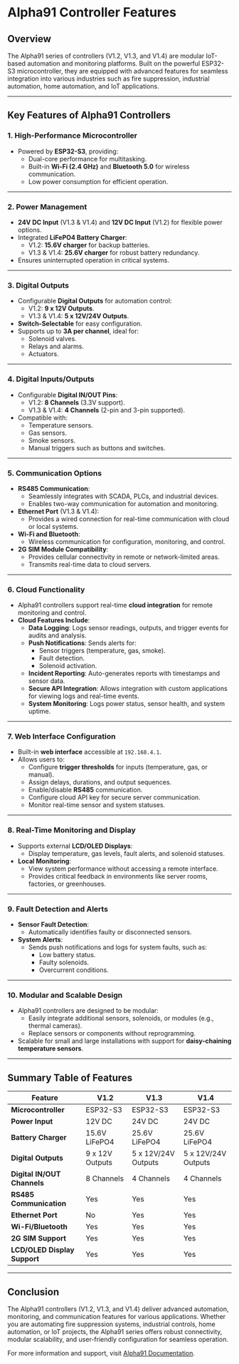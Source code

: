 # **Alpha91 Controller Features**

## **Overview**
The Alpha91 series of controllers (V1.2, V1.3, and V1.4) are modular IoT-based automation and monitoring platforms. Built on the powerful ESP32-S3 microcontroller, they are equipped with advanced features for seamless integration into various industries such as fire suppression, industrial automation, home automation, and IoT applications. 

---

## **Key Features of Alpha91 Controllers**

### **1. High-Performance Microcontroller**
- Powered by **ESP32-S3**, providing:
   - Dual-core performance for multitasking.
   - Built-in **Wi-Fi (2.4 GHz)** and **Bluetooth 5.0** for wireless communication.
   - Low power consumption for efficient operation.

---

### **2. Power Management**
- **24V DC Input** (V1.3 & V1.4) and **12V DC Input** (V1.2) for flexible power options.
- Integrated **LiFePO4 Battery Charger**:
   - V1.2: **15.6V charger** for backup batteries.
   - V1.3 & V1.4: **25.6V charger** for robust battery redundancy.
- Ensures uninterrupted operation in critical systems.

---

### **3. Digital Outputs**
- Configurable **Digital Outputs** for automation control:
   - V1.2: **9 x 12V Outputs**.
   - V1.3 & V1.4: **5 x 12V/24V Outputs**.
- **Switch-Selectable** for easy configuration.
- Supports up to **3A per channel**, ideal for:
   - Solenoid valves.
   - Relays and alarms.
   - Actuators.

---

### **4. Digital Inputs/Outputs**
- Configurable **Digital IN/OUT Pins**:
   - V1.2: **8 Channels** (3.3V support).
   - V1.3 & V1.4: **4 Channels** (2-pin and 3-pin supported).
- Compatible with:
   - Temperature sensors.
   - Gas sensors.
   - Smoke sensors.
   - Manual triggers such as buttons and switches.

---

### **5. Communication Options**
- **RS485 Communication**:
   - Seamlessly integrates with SCADA, PLCs, and industrial devices.
   - Enables two-way communication for automation and monitoring.
- **Ethernet Port** (V1.3 & V1.4):
   - Provides a wired connection for real-time communication with cloud or local systems.
- **Wi-Fi and Bluetooth**:
   - Wireless communication for configuration, monitoring, and control.
- **2G SIM Module Compatibility**:
   - Provides cellular connectivity in remote or network-limited areas.
   - Transmits real-time data to cloud servers.

---

### **6. Cloud Functionality**
- Alpha91 controllers support real-time **cloud integration** for remote monitoring and control.
- **Cloud Features Include**:
   - **Data Logging**: Logs sensor readings, outputs, and trigger events for audits and analysis.
   - **Push Notifications**: Sends alerts for:
      - Sensor triggers (temperature, gas, smoke).
      - Fault detection.
      - Solenoid activation.
   - **Incident Reporting**: Auto-generates reports with timestamps and sensor data.
   - **Secure API Integration**: Allows integration with custom applications for viewing logs and real-time events.
   - **System Monitoring**: Logs power status, sensor health, and system uptime.

---

### **7. Web Interface Configuration**
- Built-in **web interface** accessible at `192.168.4.1`.
- Allows users to:
   - Configure **trigger thresholds** for inputs (temperature, gas, or manual).
   - Assign delays, durations, and output sequences.
   - Enable/disable **RS485** communication.
   - Configure cloud API key for secure server communication.
   - Monitor real-time sensor and system statuses.

---

### **8. Real-Time Monitoring and Display**
- Supports external **LCD/OLED Displays**:
   - Display temperature, gas levels, fault alerts, and solenoid statuses.
- **Local Monitoring**:
   - View system performance without accessing a remote interface.
   - Provides critical feedback in environments like server rooms, factories, or greenhouses.

---

### **9. Fault Detection and Alerts**
- **Sensor Fault Detection**:
   - Automatically identifies faulty or disconnected sensors.
- **System Alerts**:
   - Sends push notifications and logs for system faults, such as:
      - Low battery status.
      - Faulty solenoids.
      - Overcurrent conditions.

---

### **10. Modular and Scalable Design**
- Alpha91 controllers are designed to be modular:
   - Easily integrate additional sensors, solenoids, or modules (e.g., thermal cameras).
   - Replace sensors or components without reprogramming.
- Scalable for small and large installations with support for **daisy-chaining temperature sensors**.

---

## **Summary Table of Features**
| **Feature**                  | **V1.2**            | **V1.3**            | **V1.4**            |
|------------------------------|---------------------|---------------------|---------------------|
| **Microcontroller**          | ESP32-S3            | ESP32-S3            | ESP32-S3            |
| **Power Input**              | 12V DC              | 24V DC              | 24V DC              |
| **Battery Charger**          | 15.6V LiFePO4       | 25.6V LiFePO4       | 25.6V LiFePO4       |
| **Digital Outputs**          | 9 x 12V Outputs     | 5 x 12V/24V Outputs | 5 x 12V/24V Outputs |
| **Digital IN/OUT Channels**  | 8 Channels          | 4 Channels          | 4 Channels          |
| **RS485 Communication**      | Yes                 | Yes                 | Yes                 |
| **Ethernet Port**            | No                  | Yes                 | Yes                 |
| **Wi-Fi/Bluetooth**          | Yes                 | Yes                 | Yes                 |
| **2G SIM Support**           | Yes                 | Yes                 | Yes                 |
| **LCD/OLED Display Support** | Yes                 | Yes                 | Yes                 |

---

## **Conclusion**
The Alpha91 controllers (V1.2, V1.3, and V1.4) deliver advanced automation, monitoring, and communication features for various applications. Whether you are automating fire suppression systems, industrial controls, home automation, or IoT projects, the Alpha91 series offers robust connectivity, modular scalability, and user-friendly configuration for seamless operation.

For more information and support, visit [Alpha91 Documentation](#).
